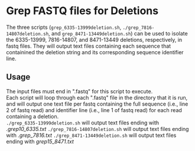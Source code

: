 # Grep FASTQ files for Deletions
The three scripts (`grep_6335-13999deletion.sh`, `./grep_7816-14807deletion.sh`, and `grep_8471-13449deletion.sh`) can be used to isolate the 6335-13999, 7816-14807, and 8471-13449 deletions, respectively, in fastq files. They will output text files containing each sequence that containined the deletion string and its corresponding sequence identifier line.

## Usage
The input files must end in ".fastq" for this script to execute.  
Each script will loop through each ".fastq" file in the directory that it is run, and will output one text file per fastq containing the full sequence (i.e., line 2 of fastq read) and identifier line (i.e., line 1 of fastq read) for each read containing a deletion.  
`./grep_6335-13999deletion.sh` will output text files ending with *.grep10_6335.txt* 
`./grep_7816-14807deletion.sh` will output text files ending with *.grep_7816.txt*
`./grep_8471-13449deletion.sh` will output text files ending with *grep15_8471.txt*

